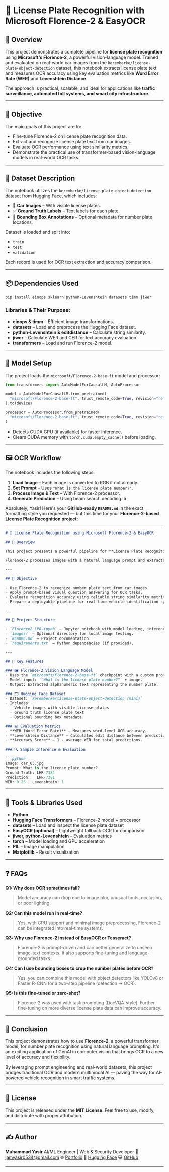 
# 🚗 License Plate Recognition with Microsoft Florence-2 & EasyOCR

## 📌 Overview

This project demonstrates a complete pipeline for **license plate recognition** using **Microsoft's Florence-2**, a powerful vision-language model. Trained and evaluated on real-world car images from the `keremberke/license-plate-object-detection` dataset, this notebook extracts license plate text and measures OCR accuracy using key evaluation metrics like **Word Error Rate (WER)** and **Levenshtein Distance**.

The approach is practical, scalable, and ideal for applications like **traffic surveillance, automated toll systems, and smart city infrastructure**.

---

## 🎯 Objective

The main goals of this project are to:

- Fine-tune Florence-2 on license plate recognition data.
- Extract and recognize license plate text from car images.
- Evaluate OCR performance using text similarity metrics.
- Demonstrate the practical use of transformer-based vision-language models in real-world OCR tasks.

---

## 📂 Dataset Description

The notebook utilizes the `keremberke/license-plate-object-detection` dataset from Hugging Face, which includes:

- 📸 **Car Images** – With visible license plates.
- ✅ **Ground Truth Labels** – Text labels for each plate.
- 🧱 **Bounding Box Annotations** – Optional metadata for number plate locations.

Dataset is loaded and split into:
- `train`  
- `test`  
- `validation`

Each record is used for OCR text extraction and accuracy comparison.

---

## 📦 Dependencies Used

```bash
pip install einops sklearn python-Levenshtein datasets timm jiwer
````

### Libraries & Their Purpose:

* **einops & timm** – Efficient image transformations.
* **datasets** – Load and preprocess the Hugging Face dataset.
* **python-Levenshtein & editdistance** – Calculate string similarity.
* **jiwer** – Calculate WER and CER for text accuracy evaluation.
* **transformers** – Load and run Florence-2 model.

---

## 🧠 Model Setup

The project loads the `microsoft/Florence-2-base-ft` model and processor:

```python
from transformers import AutoModelForCausalLM, AutoProcessor

model = AutoModelForCausalLM.from_pretrained(
  "microsoft/Florence-2-base-ft", trust_remote_code=True, revision="refs/pr/6"
).to(device)

processor = AutoProcessor.from_pretrained(
  "microsoft/Florence-2-base-ft", trust_remote_code=True, revision="refs/pr/6"
)
```

* Detects CUDA GPU (if available) for faster inference.
* Clears CUDA memory with `torch.cuda.empty_cache()` before loading.

---

## 🖼 OCR Workflow

The notebook includes the following steps:

1. **Load Image** – Each image is converted to RGB if not already.
2. **Set Prompt** – Uses `"What is the license plate number?"`.
3. **Process Image & Text** – With Florence-2 processor.
4. **Generate Prediction** – Using beam search decoding.
   5


Absolutely, Yasir! Here's your **GitHub-ready `README.md`** in the exact formatting style you requested — but this time for your **Florence-2-based License Plate Recognition project**:

---

````markdown
# 🚗 License Plate Recognition using Microsoft Florence-2 & EasyOCR

## 📌 Overview

This project presents a powerful pipeline for **License Plate Recognition (LPR)** using Microsoft's **Florence-2** vision-language model, fine-tuned on car images with visible number plates. Paired with Hugging Face's dataset utilities and evaluated with OCR accuracy metrics like **Word Error Rate (WER)** and **Levenshtein Distance**, this solution aims to bridge the gap between modern Transformer-based models and real-world license plate recognition tasks.

Florence-2 processes images with a natural language prompt and extracts text in an image-to-text fashion, enabling a flexible and scalable OCR approach ideal for surveillance, tolling, traffic enforcement, and smart city systems.

---

## 🧠 Objective

- Use Florence-2 to recognize number plate text from car images.
- Apply prompt-based visual question answering for OCR tasks.
- Evaluate recognition accuracy using reliable string similarity metrics.
- Prepare a deployable pipeline for real-time vehicle identification systems.

---

## 📂 Project Structure

- `Florence2_LPR.ipynb` – Jupyter notebook with model loading, inference, and evaluation.
- `images/` – Optional directory for local image testing.
- `README.md` – Project documentation.
- `requirements.txt` – Python dependencies (if provided).

---

## 🔧 Key Features

### 🖼 Florence-2 Vision Language Model
- Uses the `microsoft/Florence-2-base-ft` checkpoint with a custom prompt.
- Model input: `"What is the license plate number?"` + image.
- Output: Extracted alphanumeric text representing the number plate.

### 🗂 Hugging Face Dataset
- Dataset: `keremberke/license-plate-object-detection (mini)`
- Includes:
  - Vehicle images with visible license plates
  - Ground truth license plate text
  - Optional bounding box metadata

### 📊 Evaluation Metrics
- **WER (Word Error Rate)** – Measures word-level OCR accuracy.
- **Levenshtein Distance** – Calculates edit distance between prediction and ground truth.
- **Accuracy Score** – 1 - average WER for total predictions.

### 🔍 Sample Inference & Evaluation

```python
Image: car_05.jpg
Prompt: What is the license plate number?
Ground Truth: LHR-7384
Prediction:   LHR-7381
WER: 0.25 | Levenshtein: 1
````

---

## 🧰 Tools & Libraries Used

* **Python**
* **Hugging Face Transformers** – Florence-2 model + processor
* **datasets** – Load and inspect the license plate dataset
* **EasyOCR (optional)** – Lightweight fallback OCR for comparison
* **jiwer, python-Levenshtein** – Evaluation metrics
* **torch** – Model loading and GPU acceleration
* **PIL** – Image manipulation
* **Matplotlib** – Result visualization

---

## ❓ FAQs

**Q1: Why does OCR sometimes fail?**

> Model accuracy can drop due to image blur, unusual fonts, occlusion, or poor lighting.

**Q2: Can this model run in real-time?**

> Yes, with GPU support and minimal image preprocessing, Florence-2 can be integrated into real-time systems.

**Q3: Why use Florence-2 instead of EasyOCR or Tesseract?**

> Florence-2 is prompt-driven and can better generalize to unseen image-text contexts. It also supports fine-tuning and language-grounded tasks.

**Q4: Can I use bounding boxes to crop the number plates before OCR?**

> Yes, you can combine this model with object detectors like YOLOv8 or Faster R-CNN for a two-step pipeline (detection → OCR).

**Q5: Is this fine-tuned or zero-shot?**

> Florence-2 was used with task prompting (DocVQA-style). Further fine-tuning on more diverse license plate data can improve accuracy.

---

## 🏁 Conclusion

This project demonstrates how to use **Florence-2**, a powerful transformer model, for number plate recognition using natural language prompting. It's an exciting application of GenAI in computer vision that brings OCR to a new level of accuracy and flexibility.

By leveraging prompt engineering and real-world datasets, this project bridges traditional OCR and modern multimodal AI — paving the way for AI-powered vehicle recognition in smart traffic systems.

---

## 🔐 License

This project is released under the **MIT License**. Feel free to use, modify, and distribute with proper attribution.

---

## ✍️ Author

**Muhammad Yasir**
AI/ML Engineer | Web & Security Developer
📧 [jamyasir0534@gmail.com](mailto:jamyasir0534@gmail.com)
🌐 [Portfolio](https://devsecure.netlify.app)
🤖 [Hugging Face](https://huggingface.co/devxyasir)
💻 [GitHub](https://github.com/devxyasir)

---
